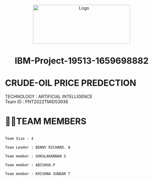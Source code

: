 <div align="center">


<br />

  <a href="https://user-images.githubusercontent.com/110150164/194601501-5b5281f8-4046-49d3-a904-ae0dbcfb0443.png">
    <img src="https://user-images.githubusercontent.com/110150164/194601501-5b5281f8-4046-49d3-a904-ae0dbcfb0443.png" alt="Logo" width="320" height="128">
  </a>
                   
# IBM-Project-19513-1659698882


  </div> 
  
  
  
 # CRUDE-OIL PRICE PREDECTION 

TECHNOLOGY : ARTIFICIAL INTELLIGENCE       
Team ID : PNT2022TMID53936
              

# **👩‍👦TEAM MEMBERS**    
```html                      

Team Size : 4

Team Leader : BENNY RICHARD. A

Team member : GOKULAKANNAN S

Team member : ABISHUA.P

Team member : KRISHNA SUNDAR T
 
